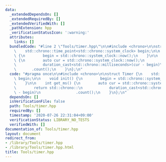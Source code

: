 ```yaml
---
data:
  _extendedDependsOn: []
  _extendedRequiredBy: []
  _extendedVerifiedWith: []
  _pathExtension: hpp
  _verificationStatusIcon: ':warning:'
  attributes:
    links: []
  bundledCode: "#line 2 \"Tools/timer.hpp\"\n\n#include <chrono>\n\nstruct Timer {\n\
    \    std::chrono::time_point<std::chrono::system_clock> begin;\n\n    void init()\
    \ {\n        begin = std::chrono::system_clock::now();\n    }\n\n    int get_ms()\
    \ {\n        auto cur = std::chrono::system_clock::now();\n        return std::chrono::\n\
    \            duration_cast<std::chrono::milliseconds>(cur - begin)\n         \
    \       .count();\n    }\n};\n"
  code: "#pragma once\n\n#include <chrono>\n\nstruct Timer {\n    std::chrono::time_point<std::chrono::system_clock>\
    \ begin;\n\n    void init() {\n        begin = std::chrono::system_clock::now();\n\
    \    }\n\n    int get_ms() {\n        auto cur = std::chrono::system_clock::now();\n\
    \        return std::chrono::\n            duration_cast<std::chrono::milliseconds>(cur\
    \ - begin)\n                .count();\n    }\n};\n"
  dependsOn: []
  isVerificationFile: false
  path: Tools/timer.hpp
  requiredBy: []
  timestamp: '2020-07-26 22:31:04+09:00'
  verificationStatus: LIBRARY_NO_TESTS
  verifiedWith: []
documentation_of: Tools/timer.hpp
layout: document
redirect_from:
- /library/Tools/timer.hpp
- /library/Tools/timer.hpp.html
title: Tools/timer.hpp
---
```

